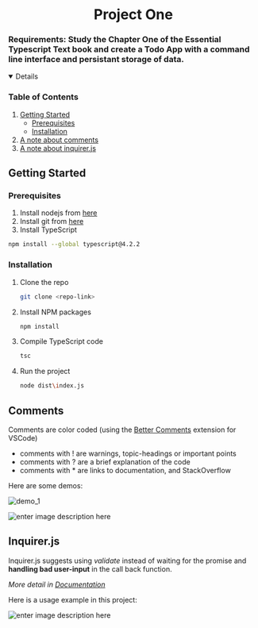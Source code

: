 ﻿  <h1 align="center">Project One</h1>

  <h3>
    Requirements: Study the Chapter One of the Essential Typescript Text book and create a Todo App with a command line interface and persistant storage of data. </h3>

<!-- TABLE OF CONTENTS -->
<details open="open">
  <h3><summary>Table of Contents</summary></h3>
  <ol>
    <li>
      <a href="#getting-started">Getting Started</a>
      <ul>
        <li><a href="#prerequisites">Prerequisites</a></li>
        <li><a href="#installation">Installation</a></li>
      </ul>
    </li>
    <li><a href="#comments">A note about comments</a></li>
    <li><a href="#inquirer.js">A note about inquirer.js</a></li>
  </ol>
</details>

<!-- GETTING STARTED -->
## Getting Started

### Prerequisites
1. Install nodejs from [here](https://nodejs.org/dist/v14.15.4)
2. Install git from [here](https://nodejs.org/dist/v14.15.4)
3. Install TypeScript
  ```sh
  npm install --global typescript@4.2.2
  ```

### Installation

1. Clone the repo
   ```sh
   git clone <repo-link>
   ```
3. Install NPM packages
   ```sh
   npm install
   ```
3. Compile TypeScript code 
   ```sh
   tsc
   ```
4. Run the project 
   ```sh
   node dist\index.js
   ```
   



## Comments

Comments are color coded (using the [Better Comments](https://marketplace.visualstudio.com/items?itemName=aaron-bond.better-comments) extension for VSCode)

 

 - comments with ! are warnings, topic-headings or important points 
 - comments with ? are a brief explanation of the code
 - comments with * are links to documentation, and StackOverflow
 
 Here are some demos:
 
 ![demo_1](https://i.ibb.co/XLNztqg/demo-1.png)



![enter image description here](https://i.ibb.co/126G62p/demo-2.png)


##  Inquirer.js 

Inquirer.js suggests using *validate* instead of waiting for the promise and **handling bad user-input**  in the call back function.
 
_More detail in [Documentation](https://www.npmjs.com/package/inquirer)_

Here is a usage example in this project:

![enter image description here](https://i.ibb.co/R7ZzFSS/demo-3.png)
